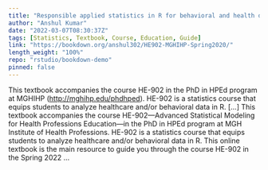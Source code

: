 ```yaml
---
title: "Responsible applied statistics in R for behavioral and health data (working title)"
author: "Anshul Kumar"
date: "2022-03-07T08:30:37Z"
tags: [Statistics, Textbook, Course, Education, Guide]
link: "https://bookdown.org/anshul302/HE902-MGHIHP-Spring2020/"
length_weight: "100%"
repo: "rstudio/bookdown-demo"
pinned: false
---
```


This textbook accompanies the course HE-902 in the PhD in HPEd program at MGHIHP (http://mghihp.edu/phdhped). HE-902 is a statistics course that equips students to analyze healthcare and/or behavioral data in R. [...] This textbook accompanies the course HE-902—Advanced Statistical Modeling for Health Professions Education—in the PhD in HPEd program at MGH Institute of Health Professions. HE-902 is a statistics course that equips students to analyze healthcare and/or behavioral data in R. This online textbook is the main resource to guide you through the course HE-902 in the Spring 2022 ...
